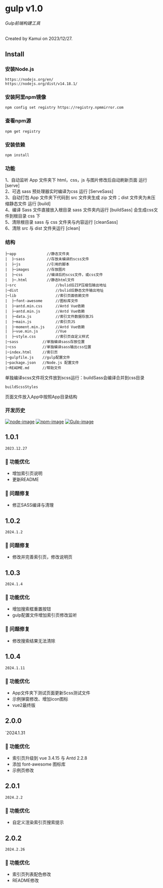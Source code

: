 # gulp v1.0
###### Gulp前端构建工具
Created by Kamui on 2023/12/27.

## Install

### 安装Node.js

    https://nodejs.org/en/
    https://nodejs.org/dist/v14.18.1/
    
### 安装阿里npm镜像

    npm config set registry https://registry.npmmirror.com

### 查看npm源

    npm get registry

### 安装依赖
    npm install

### 功能
1、自动监听 App 文件夹下 html，css，js 与图片修改后自动刷新页面 运行 [serve]  
2、可选 sass 预处理器实时编译为css 运行 [ServeSass]  
3、自动打包 App 文件夹下代码到 src 文件夹生成 zip 文件；dist 文件夹为未压缩静态文件 运行 [build]  
4、编译 Sass 文件直接放入根目录 sass 文件夹内运行 [buildSass] 会生成css文件到根目录 css 下  
5、清除根目录 sass 与 css 文件夹与内容运行 [cleanSass]  
6、清除 src 与 dist 文件夹运行 [clean]

### 结构

    ├─app              //静态文件夹
    |  ├─sass          //存放未编译的scss文件
    |  ├─js            //引用的脚本
    |  ├─images        //存放图片
    |  ├─css           //编译后的scss文件，或css文件
    |  ├─.html         //静态html文件
    |─src                  //bulid后ZIP压缩包输出地址
    |─dist                 //bulid后静态文件输出地址
    |─lib                  //索引页面依赖文件
    |  ├─font-awesome      //图标库文件
    |  ├─antd.min.css      //Antd Vue依赖
    |  ├─antd.min.js       //Antd Vue依赖
    |  ├─data.js           //索引文件数据存放JS
    |  ├─main.js           //索引页JS
    |  ├─moment.min.js     //Antd Vue依赖
    |  ├─vue.min.js        //Vue
    |  ├─style.css         //索引页自定义样式
    |─sass           //单独编译sass存放位置
    |─css            //单独编译sass输出css位置
    |─index.html     //索引页
    |─gulpfile.js    //gulp配置文件
    |─package.json   //Node.js 配置文件
    |─README.md      //帮助文件

单独编译scss文件将文件放到scss运行：buildSass会编译合并到css目录

    buildScssStyles

页面文件放入App中按照App目录结构

### 开发历史

[![node-image]][node-url]
[![npm-image]][npm-url]
[![Gulp-image]][Gulp-url]


[Gulp-image]: http://img.shields.io/badge/Gulp-V4.0.1-red.svg?style=flat-square
[Gulp-url]: http://gulpjs.com/
[npm-image]: http://img.shields.io/badge/npm-V6.14.15-blue.svg?style=flat-square
[npm-url]: http://npm.taobao.org/
[node-image]: https://img.shields.io/badge/Node.js-V14.18.1-2BAF2B.svg?style=flat-square
[node-url]: http://nodejs.org/

## 1.0.1
`2023.12.27`
### 💎 功能优化
- 增加索引页说明
- 更新README
### 🐛 问题修复
- 修正SASS编译与清理

## 1.0.2
`2024.1.2`
### 🐛 问题修复
- 修改并完善索引页，修改说明页

## 1.0.3
`2024.1.4`
### 💎 功能优化
- 增加搜索框重置按钮
- gulp配置文件增加索引页修改监听
### 🐛 问题修复
- 修改搜索结果无法清除

## 1.0.4
`2024.1.11`
### 💎 功能优化
- App文件夹下测试页面更新Scss测试文件
- 示例弹窗修改、增加icon图标
- vue2最终版

## 2.0.0
`2024.1.31
### 💎 功能优化
- 索引页升级到 vue 3.4.15 与 Antd 2.2.8
- 添加 font-awesome 图标库
- 示例页修改

## 2.0.1
`2024.2.2`
### 💎 功能优化
- 自定义渲染索引页搜索提示  

## 2.0.2
`2024.2.26`
### 💎 功能优化
- 索引页列表配色修改
- README修改
